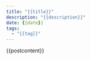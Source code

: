 ```yaml
---
title: "{{title}}"
description: "{{description}}"
date: {{date}}
tags:
  - "{{tag}}"
---
```


{{postcontent}}
